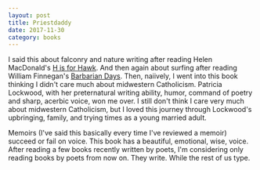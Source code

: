 ```yaml
---
layout: post
title: Priestdaddy  
date: 2017-11-30
category: books
---
```


I said this about falconry and nature writing after reading Helen MacDonald's <a href="https://www.goodreads.com/review/show/1772965451?book_show_action=false&from_review_page=1">H is for Hawk</a>. And then again about surfing after reading William Finnegan's <a href="https://www.goodreads.com/review/show/1918695636?book_show_action=false&from_review_page=1">Barbarian Days</a>. Then, naiively, I went into this book thinking I didn't care much about midwestern Catholicism. Patricia Lockwood, with her preternatural writing ability, humor, command of poetry and sharp, acerbic voice, won me over. I still don't think I care very much about midwestern Catholicism, but I loved this journey through Lockwood's upbringing, family, and trying times as a young married adult.

Memoirs (I've said this basically every time I've reviewed a memoir) succeed or fail on voice. This book has a beautiful, emotional, wise, voice. After reading a few books recently written by poets, I'm considering only reading books by poets from now on. They write. While the rest of us type.